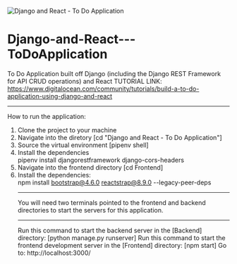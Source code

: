 ![Django and React - To Do Application](https://user-images.githubusercontent.com/34681854/123550272-793b3180-d775-11eb-8eb7-3b77af0f2f21.gif)
# Django-and-React---ToDoApplication
To Do Application built off Django (including the Django REST Framework for API CRUD operations) and React
TUTORIAL LINK: https://www.digitalocean.com/community/tutorials/build-a-to-do-application-using-django-and-react
<br><hr>
How to run the application: <br>
1. Clone the project to your machine <br>
2. Navigate into the diretory [cd "Django and React - To Do Application"] <br>
3. Source the virtual environment [pipenv shell] <br>
4. Install the dependencies <br>
	pipenv install djangorestframework django-cors-headers <br>
5. Navigate into the frontend directory [cd Frontend] <br>
6. Install the dependencies: <br>
	npm install bootstrap@4.6.0 reactstrap@8.9.0 --legacy-peer-deps
<br><hr>
You will need two terminals pointed to the frontend and backend directories to start the servers for this application.
<br><hr>
Run this command to start the backend server in the [Backend] directory: [python manage.py runserver]
Run this command to start the frontend development server in the [Frontend] directory: [npm start]
Go to: http://localhost:3000/

